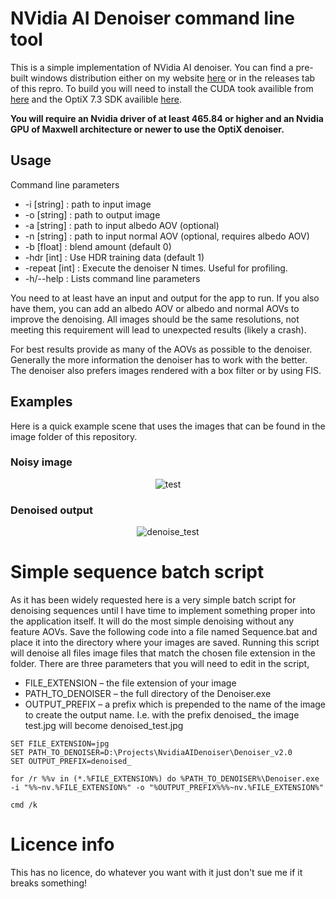 # NVidia AI Denoiser command line tool

This is a simple implementation of NVidia AI denoiser. You can find a pre-built windows distribution either on my website [here](https://declanrussell.com/portfolio/nvidia-ai-denoiser/) or in the releases tab of this repro. To build you will need to install the CUDA took availible from [here](https://developer.nvidia.com/cuda-downloads) and the OptiX 7.3 SDK availible [here](https://developer.nvidia.com/designworks/optix/download).

**You will require an Nvidia driver of at least 465.84 or higher and an Nvidia GPU of Maxwell architecture or newer to use the OptiX denoiser.**

## Usage
Command line parameters
* -i [string] : path to input image
* -o [string] : path to output image
* -a [string] : path to input albedo AOV (optional) 
* -n [string] : path to input normal AOV (optional, requires albedo AOV) 
* -b [float] : blend amount (default 0) 
* -hdr [int] : Use HDR training data (default 1)
* -repeat [int] : Execute the denoiser N times. Useful for profiling.
* -h/--help : Lists command line parameters

You need to at least have an input and output for the app to run. If you also have them, you can add an albedo AOV or albedo and normal AOVs to improve the denoising. All images should be the same resolutions, not meeting this requirement will lead to unexpected results (likely a crash). 

For best results provide as many of the AOVs as possible to the denoiser. Generally the more information the denoiser has to work with the better. The denoiser also prefers images rendered with a box filter or by using FIS.

## Examples
Here is a quick example scene that uses the images that can be found in the image folder of this repository.

### Noisy image
<p align="center">
  <img src="https://github.com/DeclanRussell/NvidiaAIDenoiser/blob/master/images/RGBA.png" alt="test"/>
</p>

### Denoised output
<p align="center">
  <img src="https://github.com/DeclanRussell/NvidiaAIDenoiser/blob/master/images/RGBA_denoised.png" alt="denoise_test"/>
</p>

# Simple sequence batch script
As it has been widely requested here is a very simple batch script for denoising sequences until I have time to implement something proper into the application itself. It will do the most simple denoising without any feature AOVs. Save the following code into a file named Sequence.bat and place it into the directory where your images are saved. Running this script will denoise all files image files that match the chosen file extension in the folder. There are three parameters that you will need to edit in the script,

* FILE_EXTENSION – the file extension of your image
* PATH_TO_DENOISER – the full directory of the Denoiser.exe
* OUTPUT_PREFIX – a prefix which is prepended to the name of the image to create the output name. I.e. with the prefix denoised_ the image test.jpg will become denoised_test.jpg

```
SET FILE_EXTENSION=jpg
SET PATH_TO_DENOISER=D:\Projects\NvidiaAIDenoiser\Denoiser_v2.0
SET OUTPUT_PREFIX=denoised_

for /r %%v in (*.%FILE_EXTENSION%) do %PATH_TO_DENOISER%\Denoiser.exe -i "%%~nv.%FILE_EXTENSION%" -o "%OUTPUT_PREFIX%%%~nv.%FILE_EXTENSION%"

cmd /k
```

# Licence info
This has no licence, do whatever you want with it just don't sue me if it breaks something!
